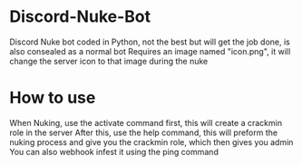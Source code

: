 # Discord-Nuke-Bot
Discord Nuke bot coded in Python, not the best but will get the job done, is also consealed as a normal bot
Requires an image named "icon.png", it will change the server icon to that image during the nuke
# How to use
When Nuking, use the activate command first, this will create a crackmin role in the server
After this, use the help command, this will preform the nuking process and give you the crackmin role, which then gives you admin
You can also webhook infest it using the ping command
